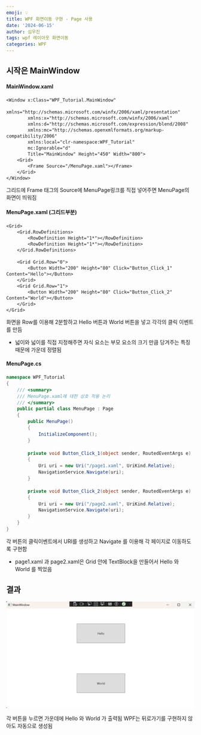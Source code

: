 ```yaml
---
emoji: 💡
title: WPF 화면이동 구현 - Page 사용
date: '2024-06-15'
author: 심우진
tags: wpf 레이아웃 화면이동
categories: WPF
---
```


## 시작은 MainWindow

#### MainWindow.xaml

```xaml
<Window x:Class="WPF_Tutorial.MainWindow"
        xmlns="http://schemas.microsoft.com/winfx/2006/xaml/presentation"
        xmlns:x="http://schemas.microsoft.com/winfx/2006/xaml"
        xmlns:d="http://schemas.microsoft.com/expression/blend/2008"
        xmlns:mc="http://schemas.openxmlformats.org/markup-compatibility/2006"
        xmlns:local="clr-namespace:WPF_Tutorial"
        mc:Ignorable="d"
        Title="MainWindow" Height="450" Width="800">
    <Grid>
        <Frame Source="/MenuPage.xaml"></Frame>
    </Grid>
</Window>
```

그리드에 Frame 태그의 Source에 MenuPage링크를 직접 넣어주면 MenuPage의 화면이 띄워짐

#### MenuPage.xaml (그리드부분)

```xaml
<Grid>
    <Grid.RowDefinitions>
        <RowDefinition Height="1*"></RowDefinition>
        <RowDefinition Height="1*"></RowDefinition>
    </Grid.RowDefinitions>

    <Grid Grid.Row="0">
        <Button Width="200" Height="80" Click="Button_Click_1" Content="Hello"></Button>
    </Grid>
    <Grid Grid.Row="1">
        <Button Width="200" Height="80" Click="Button_Click_2" Content="World"></Button>
    </Grid>
</Grid>
```

화면을 Row를 이용해 2분할하고 Hello 버튼과 World 버튼을 넣고 각각의 클릭 이벤트를 만듬
- 넓이와  넓이를 직접 지정해주면 자식 요소는 부모 요소의 크기 만큼 당겨주는 특징 때문에 가운데 정렬됨

#### MenuPage.cs

```C#
namespace WPF_Tutorial
{
    /// <summary>
    /// MenuPage.xaml에 대한 상호 작용 논리
    /// </summary>
    public partial class MenuPage : Page
    {
        public MenuPage()
        {
            InitializeComponent();
        }

        private void Button_Click_1(object sender, RoutedEventArgs e)
        {
            Uri uri = new Uri("/page1.xaml", UriKind.Relative);
            NavigationService.Navigate(uri);
        }

        private void Button_Click_2(object sender, RoutedEventArgs e)
        {
            Uri uri = new Uri("/page2.xaml", UriKind.Relative);
            NavigationService.Navigate(uri);
        }
    }
}
```

각 버튼의 클릭이벤트에서 URI를 생성하고 Navigate 를 이용해 각 페이지로 이동하도록 구현함
- page1.xaml 과 page2.xaml은 Grid 안에 TextBlock을 만들어서 Hello 와 World 를 찍었음

## 결과

![wpfApp_01.png](./wpfApp_01.png)

각 버튼을 누르면 가운데에 Hello 와 World 가 출력됨
WPF는 뒤로가기를 구현하지 않아도 자동으로 생성됨

```toc

```
